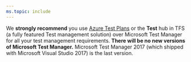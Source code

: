 ```yaml
---
ms.topic: include
---
```


We **strongly recommend** you use [Azure Test Plans](../overview.md#manual-testing-in-test-manager) or the **Test** hub in TFS (a fully featured Test management solution) over Microsoft Test Manager for all your test management requirements. **There will be no new versions of Microsoft Test Manager.** Microsoft Test Manager 2017 (which shipped with Microsoft Visual Studio 2017) is the last version. 
